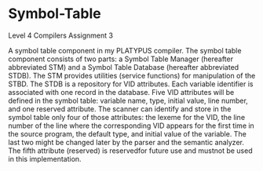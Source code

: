 # Symbol-Table
Level 4 Compilers Assignment 3

A symbol table component in my PLATYPUS compiler. The symbol table component consists of two parts: a Symbol Table Manager (hereafter abbreviated STM) and a Symbol Table Database (hereafter abbreviated STDB). The STM provides utilities (service functions) for manipulation of the STBD. The STDB is a repository for VID attributes. Each variable identifier is associated with one record in the database. Five VID attributes will be defined in the symbol table: variable name, type, initial value, line number, and one reserved attribute. The scanner can identify and store in the symbol table only four of those attributes: the lexeme for the VID, the line number of the line where the corresponding VID appears for the first time in the source program, the default type, and initial value of the variable. The last two might be changed later by the parser and the semantic analyzer. The fifth attribute (reserved) is reservedfor future use and mustnot be used in this implementation.
